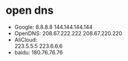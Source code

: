 # open dns

* Google:
        8.8.8.8
        144.144.144.144
* OpenDNS:
        208.67.222.222
        208.67.220.220
* AliCloud:  
        223.5.5.5
        223.6.6.6
* baidu:
        180.76.76.76
